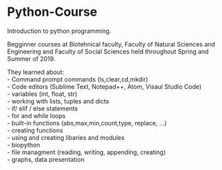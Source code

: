 # Python-Course
Introduction to python programming. 

Begginner courses at Biotehnical faculty, Faculty of Natural Sciences and Engineering and Faculty of Social Sciences held throughout Spring and Summer of 2019. 
<p class="has-line-data" data-line-start="16" data-line-end="29">They learned about:<br>
- Command prompt commands (ls,clear,cd,mkdir)<br>
- Code editors (Sublime Text, Notepad++, Atom, Visaul Studio Code)<br>
- variables (int, float, str)<br>
- working with lists, tuples and dicts<br>
- if/ elif / else statements<br>
- for and while loops<br>
- built-in functions (abs,max,min,count,type, replace, …)<br>
- creating functions<br>
- using and creating libaries and modules<br>
- biopython<br>
- file managment (reading, writing, appending, creating)<br>
- graphs, data presentation</p>
